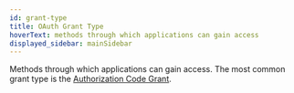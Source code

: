 ```yaml
---
id: grant-type
title: OAuth Grant Type
hoverText: methods through which applications can gain access
displayed_sidebar: mainSidebar
---
```


Methods through which applications can gain access. The most common grant type is the [Authorization Code Grant](/docs/terms/authorization-code.md).